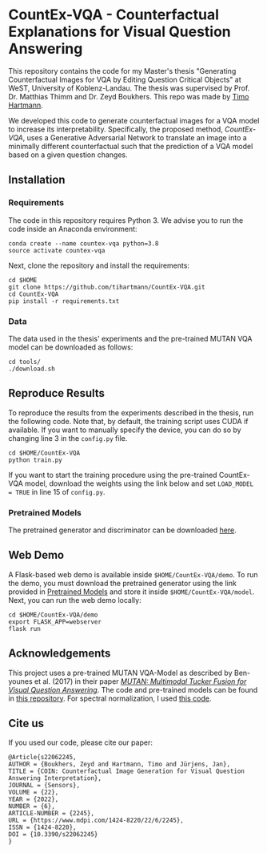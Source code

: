 # CountEx-VQA - Counterfactual Explanations for Visual Question Answering 
This repository contains the code for my Master's thesis "Generating Counterfactual Images for VQA by Editing Question Critical Objects" at WeST, University of Koblenz-Landau.
The thesis was supervised by Prof. Dr. Matthias Thimm and Dr. Zeyd Boukhers. This repo was made by [Timo Hartmann](https://www.researchgate.net/profile/Timo-Hartmann-3). 

We developed this code to generate counterfactual images for a VQA model to increase its interpretability. Specifically, the proposed method, *CountEx-VQA*, uses a Generative Adversarial Network to translate an image into a minimally different counterfactual such that the prediction of a VQA model based on a given question changes. 

## Installation

### Requirements
The code in this repository requires Python 3. We advise you to run the code inside an Anaconda environment:

```
conda create --name countex-vqa python=3.8
source activate countex-vqa
```

Next, clone the repository and install the requirements:

```
cd $HOME
git clone https://github.com/tihartmann/CountEx-VQA.git
cd CountEx-VQA
pip install -r requirements.txt
```
### Data
The data used in the thesis' experiments and the pre-trained MUTAN VQA model can be downloaded as follows:
```
cd tools/
./download.sh

```


## Reproduce Results
To reproduce the results from the experiments described in the thesis, run the following code. Note that, by default, the training script uses CUDA if available. 
If you want to manually specify the device, you can do so by changing line 3 in the ```config.py``` file. 

```
cd $HOME/CountEx-VQA
python train.py
```

If you want to start the training procedure using the pre-trained CountEx-VQA model, download the weights using the link below and set ```LOAD_MODEL = TRUE``` in line 15 of ```config.py```.

### Pretrained Models
The pretrained generator and discriminator can be downloaded [here](https://drive.google.com/drive/folders/1i5D6dDg-6wAiToT4QnlxIC5oElVc5XyF?usp=sharing).

## Web Demo
A Flask-based web demo is available inside ```$HOME/CountEx-VQA/demo```. To run the demo, you must download the pretrained generator using the link provided in [Pretrained Models](#pretrained-models) and store it inside ```$HOME/CountEx-VQA/model```. Next, you can run the web demo locally:
```
cd $HOME/CountEx-VQA/demo
export FLASK_APP=webserver
flask run
```

## Acknowledgements
This project uses a pre-trained MUTAN VQA-Model as described by Ben-younes et al. (2017) in their paper [*MUTAN: Multimodal Tucker Fusion for Visual Question Answering*](https://arxiv.org/abs/1705.06676).
The code and pre-trained models can be found in [this repository](https://github.com/Cadene/vqa.pytorch).
For spectral normalization, I used [this code](https://github.com/christiancosgrove/pytorch-spectral-normalization-gan/blob/12dcf945a6359301d63d1e0da3708cd0f0590b19/spectral_normalization.py).

## Cite us
If you used our code, please cite our paper: 

```
@Article{s22062245,
AUTHOR = {Boukhers, Zeyd and Hartmann, Timo and Jürjens, Jan},
TITLE = {COIN: Counterfactual Image Generation for Visual Question Answering Interpretation},
JOURNAL = {Sensors},
VOLUME = {22},
YEAR = {2022},
NUMBER = {6},
ARTICLE-NUMBER = {2245},
URL = {https://www.mdpi.com/1424-8220/22/6/2245},
ISSN = {1424-8220},
DOI = {10.3390/s22062245}
}
```

